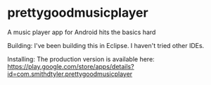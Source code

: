 prettygoodmusicplayer
=====================

A music player app for Android hits the basics hard

Building: 
I've been building this in Eclipse. I haven't tried other IDEs.

Installing:
The production version is available here: https://play.google.com/store/apps/details?id=com.smithdtyler.prettygoodmusicplayer
